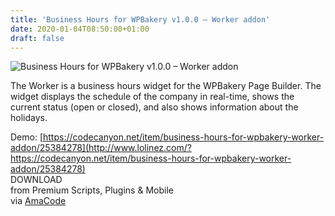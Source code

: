 ```yaml
---
title: 'Business Hours for WPBakery v1.0.0 – Worker addon'
date: 2020-01-04T08:50:00+01:00
draft: false
---
```


![Business Hours for WPBakery v1.0.0 – Worker addon](http://www.codelist.cc/uploads/posts/2020-01/1578123187_business-hours-for-wpbakery.jpg "Business Hours for WPBakery v1.0.0 – Worker addon")  
  
The Worker is a business hours widget for the WPBakery Page Builder. The widget displays the schedule of the company in real-time, shows the current status (open or closed), and also shows information about the holidays.  
  
Demo: [https://codecanyon.net/item/business-hours-for-wpbakery-worker-addon/25384278](http://www.lolinez.com/?https://codecanyon.net/item/business-hours-for-wpbakery-worker-addon/25384278)  
DOWNLOAD  
from Premium Scripts, Plugins & Mobile  
via [AmaCode](https://amazcode.ooo)